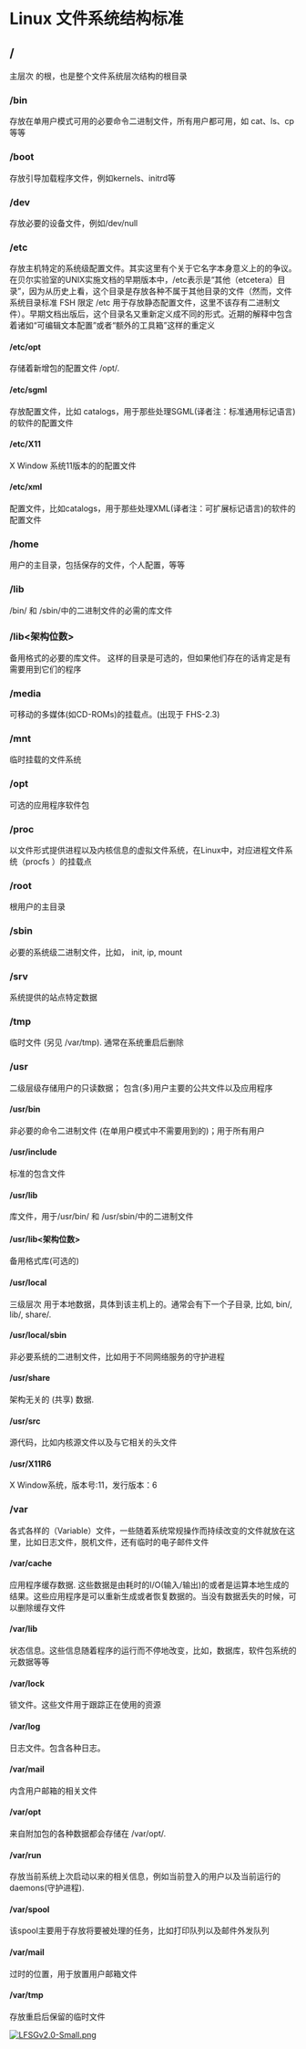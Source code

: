 # Linux 文件系统结构标准
## / 	
主层次 的根，也是整个文件系统层次结构的根目录
### /bin 	
存放在单用户模式可用的必要命令二进制文件，所有用户都可用，如 cat、ls、cp等等
### /boot 	
存放引导加载程序文件，例如kernels、initrd等
### /dev 	
存放必要的设备文件，例如/dev/null
### /etc 	
存放主机特定的系统级配置文件。其实这里有个关于它名字本身意义上的的争议。在贝尔实验室的UNIX实施文档的早期版本中，/etc表示是“其他（etcetera）目录”，因为从历史上看，这个目录是存放各种不属于其他目录的文件（然而，文件系统目录标准 FSH 限定 /etc 用于存放静态配置文件，这里不该存有二进制文件）。早期文档出版后，这个目录名又重新定义成不同的形式。近期的解释中包含着诸如“可编辑文本配置”或者“额外的工具箱”这样的重定义
#### /etc/opt 	
存储着新增包的配置文件 /opt/.
#### /etc/sgml 	
存放配置文件，比如 catalogs，用于那些处理SGML(译者注：标准通用标记语言)的软件的配置文件
#### /etc/X11 	
X Window 系统11版本的的配置文件
#### /etc/xml 	
配置文件，比如catalogs，用于那些处理XML(译者注：可扩展标记语言)的软件的配置文件
### /home 	
用户的主目录，包括保存的文件，个人配置，等等
### /lib 	
/bin/ 和 /sbin/中的二进制文件的必需的库文件
### /lib<架构位数> 	
备用格式的必要的库文件。 这样的目录是可选的，但如果他们存在的话肯定是有需要用到它们的程序
### /media 	
可移动的多媒体(如CD-ROMs)的挂载点。(出现于 FHS-2.3)
### /mnt 	
临时挂载的文件系统
### /opt 	
可选的应用程序软件包
### /proc 	
以文件形式提供进程以及内核信息的虚拟文件系统，在Linux中，对应进程文件系统（procfs ）的挂载点
### /root 	
根用户的主目录
### /sbin 	
必要的系统级二进制文件，比如， init, ip, mount
### /srv 	
系统提供的站点特定数据
### /tmp 	
临时文件 (另见 /var/tmp). 通常在系统重启后删除
### /usr 	
二级层级存储用户的只读数据； 包含(多)用户主要的公共文件以及应用程序
#### /usr/bin 	
非必要的命令二进制文件 (在单用户模式中不需要用到的)；用于所有用户
#### /usr/include 	
标准的包含文件
#### /usr/lib 	
库文件，用于/usr/bin/ 和 /usr/sbin/中的二进制文件
#### /usr/lib<架构位数> 	
备用格式库(可选的)
#### /usr/local 	
三级层次 用于本地数据，具体到该主机上的。通常会有下一个子目录, 比如, bin/, lib/, share/.
#### /usr/local/sbin 	
非必要系统的二进制文件，比如用于不同网络服务的守护进程
#### /usr/share 	
架构无关的 (共享) 数据.
#### /usr/src 	
源代码，比如内核源文件以及与它相关的头文件
#### /usr/X11R6 	
X Window系统，版本号:11，发行版本：6
### /var 	
各式各样的（Variable）文件，一些随着系统常规操作而持续改变的文件就放在这里，比如日志文件，脱机文件，还有临时的电子邮件文件
#### /var/cache 	
应用程序缓存数据. 这些数据是由耗时的I/O(输入/输出)的或者是运算本地生成的结果。这些应用程序是可以重新生成或者恢复数据的。当没有数据丢失的时候，可以删除缓存文件
#### /var/lib 	
状态信息。这些信息随着程序的运行而不停地改变，比如，数据库，软件包系统的元数据等等
#### /var/lock 	
锁文件。这些文件用于跟踪正在使用的资源
#### /var/log 	
日志文件。包含各种日志。
#### /var/mail 	
内含用户邮箱的相关文件
#### /var/opt 	
来自附加包的各种数据都会存储在 /var/opt/.
#### /var/run 	
存放当前系统上次启动以来的相关信息，例如当前登入的用户以及当前运行的daemons(守护进程).
#### /var/spool 	
该spool主要用于存放将要被处理的任务，比如打印队列以及邮件外发队列
#### /var/mail 	
过时的位置，用于放置用户邮箱文件
#### /var/tmp 	
存放重启后保留的临时文件

[![LFSGv2.0-Small.png](https://i.loli.net/2019/04/01/5ca21ef5c4c11.png)]()